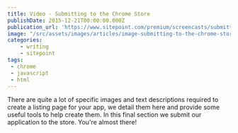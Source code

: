 ```yaml
---
title: Video - Submitting to the Chrome Store
publishDate: 2015-12-21T00:00:00.000Z
publication_url: 'https://www.sitepoint.com/premium/screencasts/submitting-to-the-chrome-store'
image: "/src/assets/images/articles/image-submitting-to-the-chrome-store.jpg"
categories:
    - writing
    - sitepoint
tags:
 - chrome
 - javascript
 - html
---
```


There are quite a lot of specific images and text descriptions required to create a listing page for your app, we detail them here and provide some useful tools to help create them. In this final section we submit our application to the store. You're almost there!
